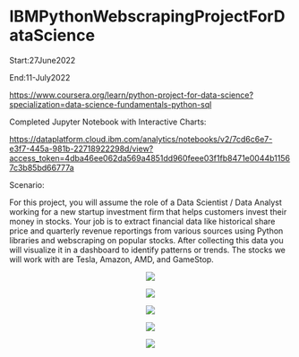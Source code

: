 # IBMPythonWebscrapingProjectForDataScience

Start:27June2022

End:11-July2022

https://www.coursera.org/learn/python-project-for-data-science?specialization=data-science-fundamentals-python-sql

Completed Jupyter Notebook with Interactive Charts:

https://dataplatform.cloud.ibm.com/analytics/notebooks/v2/7cd6c6e7-e3f7-445a-981b-22718922298d/view?access_token=4dba46ee062da569a4851dd960feee03f1fb8471e0044b11567c3b85bd66777a

Scenario:

For this project, you will assume the role of a Data Scientist / Data Analyst working for a new startup investment firm that helps customers invest their money in stocks. Your job is to extract financial data like historical share price and quarterly revenue reportings from various sources using Python libraries and webscraping on popular stocks. After collecting this data you will visualize it in a dashboard to identify patterns or trends. The stocks we will work with are Tesla, Amazon, AMD, and GameStop.

<p align="center">  
<img src="https://raw.githubusercontent.com/evilusean/IBMPythonWebscrapingStocksProjectForDataScience/921a9e20ee2fd71012f0b76de49ab60873f88ea3/MakeGraphFunction.jpg"</center>  
</p>

<p align="center">  
<img src="https://raw.githubusercontent.com/evilusean/IBMPythonWebscrapingStocksProjectForDataScience/921a9e20ee2fd71012f0b76de49ab60873f88ea3/TeslaPriceChart.jpg"</center>  
</p>  

<p align="center">  
<img src="https://raw.githubusercontent.com/evilusean/IBMPythonWebscrapingStocksProjectForDataScience/921a9e20ee2fd71012f0b76de49ab60873f88ea3/TeslaRevenueChart.jpg"</center>  
</p>  

<p align="center">  
<img src="https://raw.githubusercontent.com/evilusean/IBMPythonWebscrapingStocksProjectForDataScience/921a9e20ee2fd71012f0b76de49ab60873f88ea3/GamestopPriceChart.jpg"</center>  
</p>  

<p align="center">  
<img src="https://raw.githubusercontent.com/evilusean/IBMPythonWebscrapingStocksProjectForDataScience/921a9e20ee2fd71012f0b76de49ab60873f88ea3/GameStopRevenueChart.jpg"</center>  
</p>  
